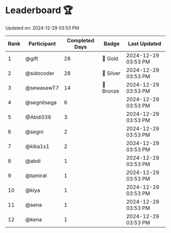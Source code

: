 # Leaderboard 🏆

Updated on: 2024-12-29 03:53 PM

| Rank | Participant       | Completed Days | Badge      | Last Updated         |
|------|-------------------|----------------|------------|----------------------|
| 1    | @gift             | 28             | 🏅 Gold     | 2024-12-29 03:53 PM |
| 2    | @sidocoder        | 28             | 🥈 Silver   | 2024-12-29 03:53 PM |
| 3    | @sewasewT7        | 14             | 🥉 Bronze   | 2024-12-29 03:53 PM |
| 4    | @segnitsega       | 6              |            | 2024-12-29 03:53 PM |
| 5    | @Abdi036          | 3              |            | 2024-12-29 03:53 PM |
| 6    | @segni            | 2              |            | 2024-12-29 03:53 PM |
| 7    | @kika1s1          | 2              |            | 2024-12-29 03:53 PM |
| 8    | @abdi             | 1              |            | 2024-12-29 03:53 PM |
| 9    | @tamirat          | 1              |            | 2024-12-29 03:53 PM |
| 10   | @kiya             | 1              |            | 2024-12-29 03:53 PM |
| 11   | @sena             | 1              |            | 2024-12-29 03:53 PM |
| 12   | @kena             | 1              |            | 2024-12-29 03:53 PM |
